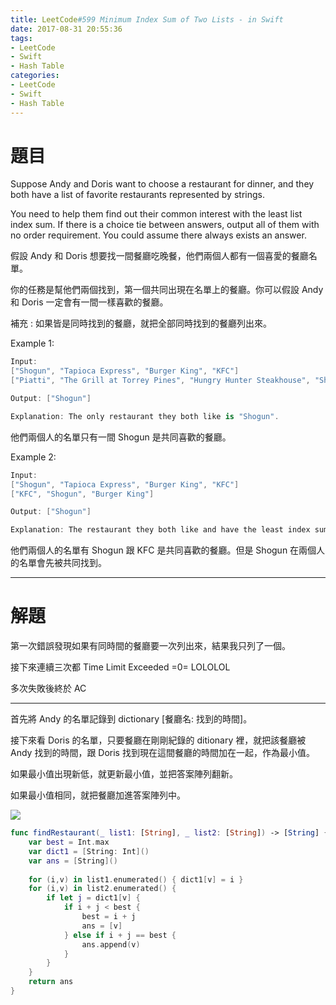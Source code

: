 ```yaml
---
title: LeetCode#599 Minimum Index Sum of Two Lists - in Swift
date: 2017-08-31 20:55:36
tags:
- LeetCode
- Swift
- Hash Table
categories:
- LeetCode
- Swift
- Hash Table
---
```


# 題目

Suppose Andy and Doris want to choose a restaurant for dinner, and they both have a list of favorite restaurants represented by strings.
 
You need to help them find out their common interest with the least list index sum. If there is a choice tie between answers, output all of them with no order requirement. You could assume there always exists an answer.

假設 Andy 和 Doris 想要找一間餐廳吃晚餐，他們兩個人都有一個喜愛的餐廳名單。

你的任務是幫他們兩個找到，第一個共同出現在名單上的餐廳。你可以假設 Andy 和 Doris 一定會有一間一樣喜歡的餐廳。

補充 : 如果皆是同時找到的餐廳，就把全部同時找到的餐廳列出來。

Example 1:
``` swift
Input:
["Shogun", "Tapioca Express", "Burger King", "KFC"]
["Piatti", "The Grill at Torrey Pines", "Hungry Hunter Steakhouse", "Shogun"]

Output: ["Shogun"]

Explanation: The only restaurant they both like is "Shogun".
```
他們兩個人的名單只有一間 Shogun 是共同喜歡的餐廳。


Example 2:
``` swift
Input:
["Shogun", "Tapioca Express", "Burger King", "KFC"]
["KFC", "Shogun", "Burger King"]

Output: ["Shogun"]

Explanation: The restaurant they both like and have the least index sum is "Shogun" with index sum 1 (0+1).
```
他們兩個人的名單有 Shogun 跟 KFC 是共同喜歡的餐廳。但是 Shogun 在兩個人的名單會先被共同找到。

---

# 解題

第一次錯誤發現如果有同時間的餐廳要一次列出來，結果我只列了一個。

接下來連續三次都 Time Limit Exceeded =0= LOLOLOL

多次失敗後終於 AC


---

首先將 Andy 的名單記錄到 dictionary [餐廳名: 找到的時間]。

接下來看 Doris 的名單，只要餐廳在剛剛紀錄的 ditionary 裡，就把該餐廳被 Andy 找到的時間，跟 Doris 找到現在這間餐廳的時間加在一起，作為最小值。

如果最小值出現新低，就更新最小值，並把答案陣列翻新。

如果最小值相同，就把餐廳加進答案陣列中。

![](leetcode-599/andy_doris.gif)

``` swift
func findRestaurant(_ list1: [String], _ list2: [String]) -> [String] {
    var best = Int.max
    var dict1 = [String: Int]()
    var ans = [String]()
    
    for (i,v) in list1.enumerated() { dict1[v] = i }
    for (i,v) in list2.enumerated() {
        if let j = dict1[v] {
            if i + j < best {
                best = i + j
                ans = [v]
            } else if i + j == best {
                ans.append(v)
            }
        }
    }
    return ans
}

```


